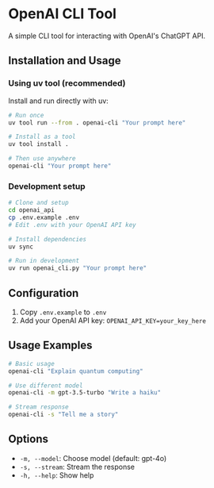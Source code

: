 # OpenAI CLI Tool

A simple CLI tool for interacting with OpenAI's ChatGPT API.

## Installation and Usage

### Using uv tool (recommended)

Install and run directly with uv:

```bash
# Run once
uv tool run --from . openai-cli "Your prompt here"

# Install as a tool
uv tool install .

# Then use anywhere
openai-cli "Your prompt here"
```

### Development setup

```bash
# Clone and setup
cd openai_api
cp .env.example .env
# Edit .env with your OpenAI API key

# Install dependencies
uv sync

# Run in development
uv run openai_cli.py "Your prompt here"
```

## Configuration

1. Copy `.env.example` to `.env`
2. Add your OpenAI API key: `OPENAI_API_KEY=your_key_here`

## Usage Examples

```bash
# Basic usage
openai-cli "Explain quantum computing"

# Use different model
openai-cli -m gpt-3.5-turbo "Write a haiku"

# Stream response
openai-cli -s "Tell me a story"
```

## Options

- `-m, --model`: Choose model (default: gpt-4o)
- `-s, --stream`: Stream the response
- `-h, --help`: Show help